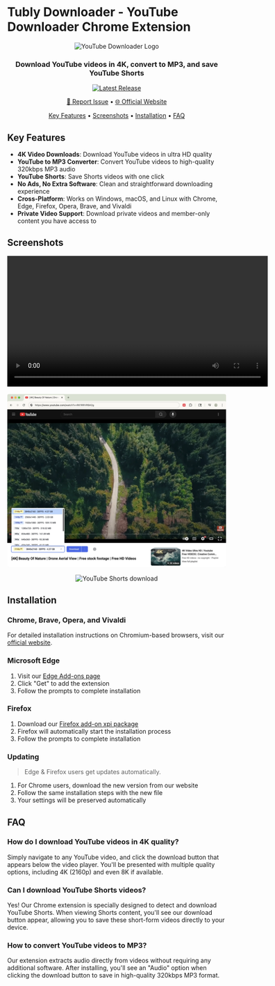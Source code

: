# Tubly Downloader - YouTube Downloader Chrome Extension

<p align="center">
  <img src="logo/icon128.png" width="64" height="64" alt="YouTube Downloader Logo">
</p>

<h3 align="center">Download YouTube videos in 4K, convert to MP3, and save YouTube Shorts</h3>

<p align="center">
  <a href="https://github.com/tublydownloader/Youtube-Downloader-Extension/releases/latest">
    <img src="https://img.shields.io/github/v/release/tublydownloader/Youtube-Downloader-Extension?style=for-the-badge&logo=github" alt="Latest Release">
  </a>
</p>

<p align="center">
  <a href="https://github.com/tublydownloader/Youtube-Downloader-Extension/issues/new/choose">🐛 Report Issue</a> •
  <a href="https://tubly.download">🌐 Official Website</a>
</p>

<p align="center">
  <a href="#key-features">Key Features</a> •
  <a href="#screenshots">Screenshots</a> •
  <a href="#installation">Installation</a> •
  <a href="#faq">FAQ</a>
</p>

## Key Features

- **4K Video Downloads**: Download YouTube videos in ultra HD quality
- **YouTube to MP3 Converter**: Convert YouTube videos to high-quality 320kbps MP3 audio
- **YouTube Shorts**: Save Shorts videos with one click
- **No Ads, No Extra Software**: Clean and straightforward downloading experience
- **Cross-Platform**: Works on Windows, macOS, and Linux with Chrome, Edge, Firefox, Opera, Brave, and Vivaldi
- **Private Video Support**: Download private videos and member-only content you have access to

## Screenshots

<p align="center">
  <video src="https://github.com/user-attachments/assets/cda9caef-f238-4c41-a283-a7988ea34723" width="600" alt="YouTube Downloader demo video">
</p>

<p align="center">
  <img src="screenshots/main.webp" width="600" alt="YouTube Downloader interface">
</p>

<p align="center">
  <img src="screenshots/shorts.webp" width="600" alt="YouTube Shorts download">
</p>

## Installation

### Chrome, Brave, Opera, and Vivaldi
For detailed installation instructions on Chromium-based browsers, visit our [official website](https://tubly.download/install.html).

### Microsoft Edge
1. Visit our [Edge Add-ons page](https://microsoftedge.microsoft.com/addons/detail/npolimekdjdhijlfikfghaipaijbbobj)
2. Click "Get" to add the extension
3. Follow the prompts to complete installation

### Firefox
1. Download our [Firefox add-on xpi package](https://github.com/tublydownloader/Youtube-Downloader-Extension/releases/latest/download/tubly_downloader_firefox.xpi)
2. Firefox will automatically start the installation process
3. Follow the prompts to complete installation

### Updating
> Edge & Firefox users get updates automatically.
1. For Chrome users, download the new version from our website
2. Follow the same installation steps with the new file
3. Your settings will be preserved automatically

## FAQ

### How do I download YouTube videos in 4K quality?
Simply navigate to any YouTube video, and click the download button that appears below the video player. You'll be presented with multiple quality options, including 4K (2160p) and even 8K if available.

### Can I download YouTube Shorts videos?
Yes! Our Chrome extension is specially designed to detect and download YouTube Shorts. When viewing Shorts content, you'll see our download button appear, allowing you to save these short-form videos directly to your device.

### How to convert YouTube videos to MP3?
Our extension extracts audio directly from videos without requiring any additional software. After installing, you'll see an "Audio" option when clicking the download button to save in high-quality 320kbps MP3 format.

